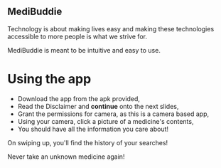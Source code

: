 ## MediBuddie

Technology is about making lives easy and making these technologies accessible to more people is what we strive for.

MediBuddie is meant to be intuitive and easy to use. 

# Using the app
- Download the app from the apk provided,
- Read the Disclaimer and **continue** onto the next slides,
- Grant the permissions for camera, as this is a camera based app,
- Using your camera, click a picture of a medicine's contents,
- You should have all the information you care about!

On swiping up, you'll find the history of your searches!

Never take an unknown medicine again!
